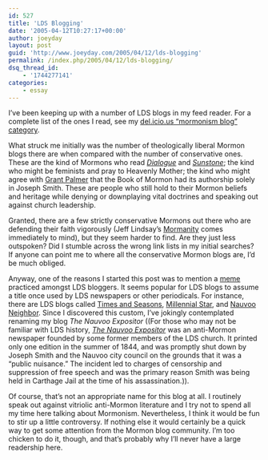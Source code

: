 ```yaml
---
id: 527
title: 'LDS Blogging'
date: '2005-04-12T10:27:17+00:00'
author: joeyday
layout: post
guid: 'http://www.joeyday.com/2005/04/12/lds-blogging'
permalink: /index.php/2005/04/12/lds-blogging/
dsq_thread_id:
    - '1744277141'
categories:
    - essay
---
```


I’ve been keeping up with a number of LDS blogs in my feed reader. For a complete list of the ones I read, see my [del.icio.us “mormonism blog” category](http://del.icio.us/joeyday/mormonism+blog).

What struck me initially was the number of theologically liberal Mormon blogs there are when compared with the number of conservative ones. These are the kind of Mormons who read <cite>[Dialogue](http://dialoguejournal.com/)</cite> and <cite>[Sunstone](http://www.sunstoneonline.com/)</cite>; the kind who might be feminists and pray to Heavenly Mother; the kind who might agree with [Grant Palmer](http://amzn.com/1560851570/?tag=joeyday-20) that the Book of Mormon had its authorship solely in Joseph Smith. These are people who still hold to their Mormon beliefs and heritage while denying or downplaying vital doctrines and speaking out against church leadership.

Granted, there are a few strictly conservative Mormons out there who are defending their faith vigorously (Jeff Lindsay’s [Mormanity](http://mormanity.blogspot.com) comes immediately to mind), but they seem harder to find. Are they just less outspoken? Did I stumble across the wrong link lists in my initial searches? If anyone can point me to where all the conservative Mormon blogs are, I’d be much obliged.

Anyway, one of the reasons I started this post was to mention a [meme](http://en.wikipedia.org/wiki/Meme) practiced amongst LDS bloggers. It seems popular for LDS blogs to assume a title once used by LDS newspapers or other periodicals. For instance, there are LDS blogs called [Times and Seasons](http://www.timesandseasons.org/), [Millennial Star](http://www.millennialstar.org/), and [Nauvoo Neighbor](http://mormonwasp.blogspot.com/). Since I discovered this custom, I’ve jokingly contemplated renaming my blog <cite>The Nauvoo Expositor</cite> ((For those who may not be familiar with LDS history, <cite>[The Nauvoo Expositor](http://www.solomonspalding.com/docs/exposit1.htm)</cite> was an anti-Mormon newspaper founded by some former members of the LDS church. It printed only one edition in the summer of 1844, and was promptly shut down by Joseph Smith and the Nauvoo city council on the grounds that it was a “public nuisance.” The incident led to charges of censorship and suppression of free speech and was the primary reason Smith was being held in Carthage Jail at the time of his assassination.)).

Of course, that’s not an appropriate name for this blog at all. I routinely speak out against vitriolic anti-Mormon literature and I try not to spend all my time here talking about Mormonism. Nevertheless, I think it would be fun to stir up a little controversy. If nothing else it would certainly be a quick way to get some attention from the Mormon blog community. I’m too chicken to do it, though, and that’s probably why I’ll never have a large readership here.